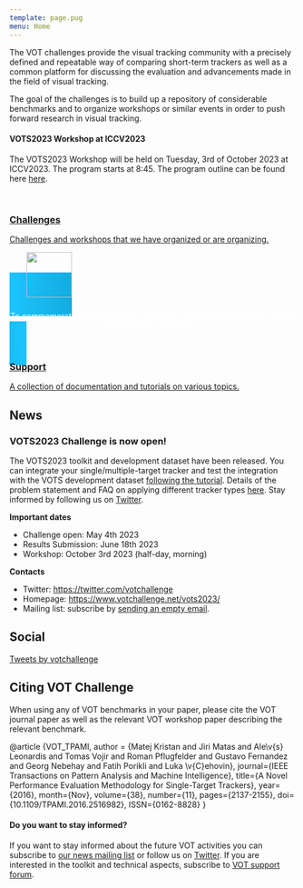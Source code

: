 ```yaml
---
template: page.pug
menu: Home
---
```


The VOT challenges provide the visual tracking community with a precisely defined and repeatable way of comparing short-term trackers as well as a common platform for discussing the evaluation and advancements made in the field of visual tracking.

The goal of the challenges is to build up a repository of considerable benchmarks and to organize workshops or similar events in order to push forward research in visual tracking.

<div class="alert success" role="alert">
<div class="icon-left"><i class="glyphicon glyphicon-bullhorn hugeicon"></i> </div>
<h4>VOTS2023 Workshop at ICCV2023</h4>

The VOTS2023 Workshop will be held on Tuesday, 3rd of October 2023 at ICCV2023. The program starts at 8:45. The program outline can be found here [here](/vots2023/program.html).
</div>


<br />

<div class="row">

<div class="col-lg-4 col-sm-12">
<a href="/challenges.html" class="hugebutton text-primary">
<h3><i class="glyphicon glyphicon-star"></i> Challenges</h3>
<p>Challenges and workshops that we have organized or are organizing.</p>
</a>
</div>

<div class="col-lg-4 col-sm-12">
<a href="/anniversary/" class="hugebutton text-primary" style="background: radial-gradient(circle, rgba(0,124,167,1) 0%, rgba(28,197,255,1) 100%); color: white; text-align: center; font-size: 1em; padding: 30px; vertical-align: middle;">
  <img src="/anniversary/logo.png" height="80px" style="margin-bottom: 10px;"/>
  <p>To commemorate 10 years of VOT challenges, the VOT Innitiative has set up a short online exhibition.</p>
</a>
</div>

<div class="col-lg-4 col-sm-12">
<a href="/howto/" class="hugebutton text-primary">
<h3><i class="glyphicon glyphicon-book"></i> Support</h3>
A collection of documentation and tutorials on various topics.
</a>
</div>

<!--div class="col-lg-4 col-sm-12">
<div  class="hugebutton text-muted">
<h3><i class="glyphicon glyphicon-cloud"></i> Database</h3>
<p>An online repository of sequences and results.</p>
<p class="text-warning"><i class="glyphicon glyphicon-wrench"></i> The database is currently under construction.</p>
</div>
</div-->

</div>


<div class="row">

<div class="col-lg-6 col-sm-12">

## News

<div class="panel panel-primary">
  <div class="panel-heading">
    <h3 class="panel-title">VOTS2023 Challenge is now open!</h3>
  </div>
  <div class="panel-body">

The VOTS2023 toolkit and development dataset have been released. You can integrate your single/multiple-target tracker and test the integration with the VOTS development dataset [following the tutorial](/howto/integration_multiobject.html). Details of the problem statement and FAQ on applying different tracker types [here](/vots2023/participation.html). Stay informed by following us on [Twitter](https://twitter.com/votchallenge).

**Important dates**

 * Challenge open: May 4th 2023
 * Results Submission: June 18th 2023
 * Workshop: October 3rd 2023 (half-day, morning)

**Contacts**

 * Twitter: https://twitter.com/votchallenge
 * Homepage: https://www.votchallenge.net/vots2023/
 * Mailing list: subscribe by [sending an empty email](mailto:votchallange-join@lists.arnes.si).
  </div>
</div>

</div>

<div class="col-lg-6 col-sm-12">

## Social

<a class="twitter-timeline" data-height="400" data-theme="light" href="https://twitter.com/votchallenge?ref_src=twsrc%5Etfw">Tweets by votchallenge</a> <script async src="https://platform.twitter.com/widgets.js" charset="utf-8"></script>

</div>
</div>

## Citing VOT Challenge

When using any of VOT benchmarks in your paper, please cite the VOT journal paper as well as the relevant VOT workshop paper describing the relevant benchmark.

<div class="bibtex panel panel-default">@article {VOT_TPAMI,
    author = {Matej Kristan and Jiri Matas and Ale\v{s} Leonardis and Tomas Vojir and Roman Pflugfelder and Gustavo Fernandez and Georg Nebehay and Fatih Porikli and Luka \v{C}ehovin},
    journal={IEEE Transactions on Pattern Analysis and Machine Intelligence},
    title={A Novel Performance Evaluation Methodology for Single-Target Trackers},
    year={2016}, month={Nov}, volume={38}, number={11}, pages={2137-2155},
    doi={10.1109/TPAMI.2016.2516982}, ISSN={0162-8828}
}</div>


<div class="alert alert-info" role="alert">
<div class="icon-left"><i class="glyphicon glyphicon-bullhorn hugeicon"></i> </div>
<h4>Do you want to stay informed?</h4>

If you want to stay informed about the future VOT activities you can subscribe to [our news mailing list](https://liste.arnes.si/mailman3/lists/votchallenge.lists.arnes.si/) or follow us on
[Twitter](https://twitter.com/votchallenge). If you are interested in the toolkit and technical aspects, subscribe to [VOT support forum](https://groups.google.com/forum/?hl=en#!forum/votchallenge-help).
</div>

